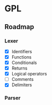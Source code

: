 # GPL


## Roadmap
### Lexer 
- [X] Identifiers
- [X] Functions
- [X] Conditionals 
- [X] Returns 
- [X] Logical operators
- [ ] Comments
- [X] Delimiters

### Parser
